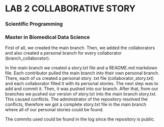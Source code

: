 # LAB 2 COLLABORATIVE STORY 
### Scientific Programming
### Master in Biomedical Data Science

First of all, we created the main branch. Then, we added the collaborators and also created a personal branch for every collaborator (branch_collaborator).

In the main branch we created a story.txt file and a README.md markdown file. Each contributor pulled the main branch into their own personal branch. There, each of us created a personal story .txt file (collaborator_story.txt) and each collaborator filled it with its personal stories. The next step was to add and commit it. Then, it was pushed into our branch. After that, from our branches we pushed our version of story.txt into the main branch story.txt. This caused conflicts. The administrator of the repository resolved the conflicts, therefore we got a complete story.txt file in the main branch where all of our personal stories could be found.

The commits used could be found in the log since the repository is public.
